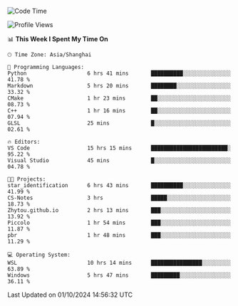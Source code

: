 <!--START_SECTION:waka-->
![Code Time](http://img.shields.io/badge/Code%20Time-2%2C032%20hrs%2052%20mins-blue)

![Profile Views](http://img.shields.io/badge/Profile%20Views-0-blue)

📊 **This Week I Spent My Time On** 

```text
🕑︎ Time Zone: Asia/Shanghai

💬 Programming Languages: 
Python                   6 hrs 41 mins       ██████████░░░░░░░░░░░░░░░   41.78 % 
Markdown                 5 hrs 20 mins       ████████░░░░░░░░░░░░░░░░░   33.32 % 
CMake                    1 hr 23 mins        ██░░░░░░░░░░░░░░░░░░░░░░░   08.73 % 
C++                      1 hr 16 mins        ██░░░░░░░░░░░░░░░░░░░░░░░   07.94 % 
GLSL                     25 mins             █░░░░░░░░░░░░░░░░░░░░░░░░   02.61 % 

🔥 Editors: 
VS Code                  15 hrs 15 mins      ████████████████████████░   95.22 % 
Visual Studio            45 mins             █░░░░░░░░░░░░░░░░░░░░░░░░   04.78 % 

🐱‍💻 Projects: 
star_identification      6 hrs 43 mins       ██████████░░░░░░░░░░░░░░░   41.99 % 
CS-Notes                 3 hrs               █████░░░░░░░░░░░░░░░░░░░░   18.73 % 
Zhytou.github.io         2 hrs 13 mins       ███░░░░░░░░░░░░░░░░░░░░░░   13.92 % 
Piccolo                  1 hr 54 mins        ███░░░░░░░░░░░░░░░░░░░░░░   11.87 % 
pbr                      1 hr 48 mins        ███░░░░░░░░░░░░░░░░░░░░░░   11.29 % 

💻 Operating System: 
WSL                      10 hrs 14 mins      ████████████████░░░░░░░░░   63.89 % 
Windows                  5 hrs 47 mins       █████████░░░░░░░░░░░░░░░░   36.11 % 
```


 Last Updated on 01/10/2024 14:56:32 UTC
<!--END_SECTION:waka-->